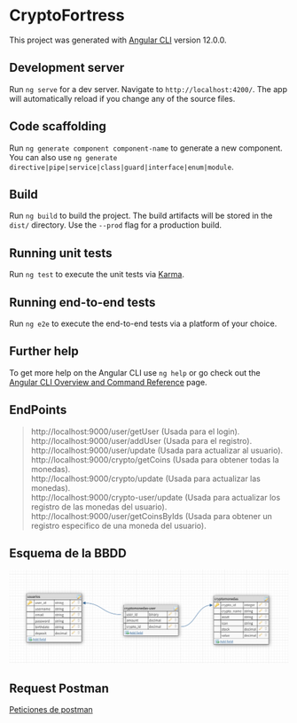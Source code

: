 # CryptoFortress

This project was generated with [Angular CLI](https://github.com/angular/angular-cli) version 12.0.0.

## Development server

Run `ng serve` for a dev server. Navigate to `http://localhost:4200/`. The app will automatically reload if you change any of the source files.

## Code scaffolding

Run `ng generate component component-name` to generate a new component. You can also use `ng generate directive|pipe|service|class|guard|interface|enum|module`.

## Build

Run `ng build` to build the project. The build artifacts will be stored in the `dist/` directory. Use the `--prod` flag for a production build.

## Running unit tests

Run `ng test` to execute the unit tests via [Karma](https://karma-runner.github.io).

## Running end-to-end tests

Run `ng e2e` to execute the end-to-end tests via a platform of your choice.

## Further help

To get more help on the Angular CLI use `ng help` or go check out the [Angular CLI Overview and Command Reference](https://angular.io/cli) page.

## EndPoints
>http://localhost:9000/user/getUser (Usada para el login).<br>
>http://localhost:9000/user/addUser (Usada para el registro).<br>
>http://localhost:9000/user/update (Usada para actualizar al usuario).<br>
>http://localhost:9000/crypto/getCoins (Usada para obtener todas la monedas).<br>
>http://localhost:9000/crypto/update (Usada para actualizar las monedas).<br>
>http://localhost:9000/crypto-user/update (Usada para actualizar los registro de las monedas del usuario).<br>
>http://localhost:9000/user/getCoinsByIds (Usada para obtener un registro especifico de una moneda del usuario).<br>

## Esquema de la BBDD
![Texto Alt](https://github.com/AntonioJRM1998/CryptoFortress/blob/master/src/assets/images/bbdd.png)

## Request Postman
[Peticiones de postman](https://github.com/AntonioJRM1998/CryptoFortress/tree/master/src/assets/request-postmant)
